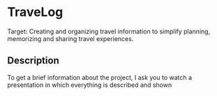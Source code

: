 # TraveLog
Target: Creating and organizing travel information to simplify planning, memorizing and sharing travel experiences.
## Description
To get a brief information about the project, I ask you to watch a presentation in which everything is described and shown
